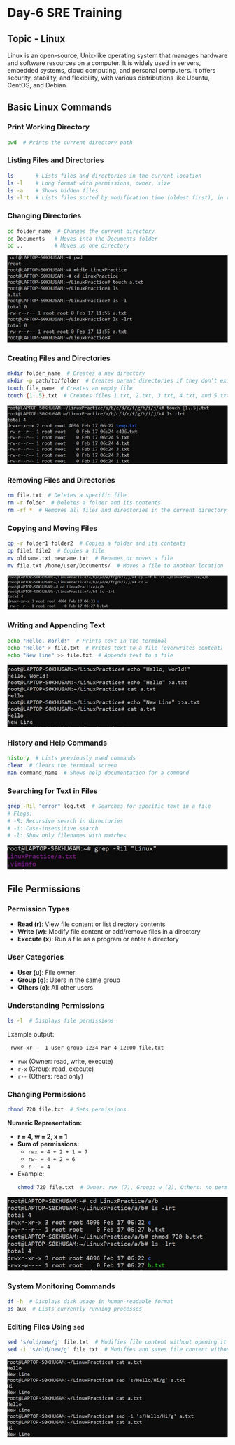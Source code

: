 # Day-6 SRE Training
## Topic - Linux

Linux is an open-source, Unix-like operating system that manages hardware and software resources on a computer. It is widely used in servers, embedded systems, cloud computing, and personal computers. It offers security, stability, and flexibility, with various distributions like Ubuntu, CentOS, and Debian.

## Basic Linux Commands

### Print Working Directory
```sh
pwd  # Prints the current directory path
```

### Listing Files and Directories
```sh
ls       # Lists files and directories in the current location
ls -l    # Long format with permissions, owner, size
ls -a    # Shows hidden files
ls -lrt  # Lists files sorted by modification time (oldest first), in reverse order
```

### Changing Directories
```sh
cd folder_name  # Changes the current directory
cd Documents   # Moves into the Documents folder
cd ..          # Moves up one directory
```
![Linux Commands](images/day-06/screenshot1.jpg)

### Creating Files and Directories
```sh
mkdir folder_name  # Creates a new directory
mkdir -p path/to/folder  # Creates parent directories if they don’t exist
touch file_name  # Creates an empty file
touch {1..5}.txt  # Creates files 1.txt, 2.txt, 3.txt, 4.txt, and 5.txt
```

![Linux Commands](images/day-06/screenshot2.jpg)

### Removing Files and Directories
```sh
rm file.txt  # Deletes a specific file
rm -r folder  # Deletes a folder and its contents
rm -rf *  # Removes all files and directories in the current directory recursively
```

### Copying and Moving Files
```sh
cp -r folder1 folder2  # Copies a folder and its contents
cp file1 file2  # Copies a file
mv oldname.txt newname.txt  # Renames or moves a file
mv file.txt /home/user/Documents/  # Moves a file to another location
```

![Linux Commands](images/day-06/screenshot3.jpg)

### Writing and Appending Text
```sh
echo "Hello, World!"  # Prints text in the terminal
echo "Hello" > file.txt  # Writes text to a file (overwrites content)
echo "New line" >> file.txt  # Appends text to a file
```

![Linux Commands](images/day-06/screenshot4.jpg)

### History and Help Commands
```sh
history  # Lists previously used commands
clear  # Clears the terminal screen
man command_name  # Shows help documentation for a command
```

### Searching for Text in Files
```sh
grep -Ril "error" log.txt  # Searches for specific text in a file
# Flags:
# -R: Recursive search in directories
# -i: Case-insensitive search
# -l: Show only filenames with matches
```

![Linux Commands](images/day-06/screenshot5.jpg)

## File Permissions

### Permission Types
- **Read (r)**: View file content or list directory contents
- **Write (w)**: Modify file content or add/remove files in a directory
- **Execute (x)**: Run a file as a program or enter a directory

### User Categories
- **User (u)**: File owner
- **Group (g)**: Users in the same group
- **Others (o)**: All other users

### Understanding Permissions
```sh
ls -l  # Displays file permissions
```
Example output:
```sh
-rwxr-xr--  1 user group 1234 Mar 4 12:00 file.txt
```
- `rwx` (Owner: read, write, execute)
- `r-x` (Group: read, execute)
- `r--` (Others: read only)

### Changing Permissions
```sh
chmod 720 file.txt  # Sets permissions
```
**Numeric Representation:**
- **r = 4, w = 2, x = 1**
- **Sum of permissions:**
  - `rwx = 4 + 2 + 1 = 7`
  - `rw- = 4 + 2 = 6`
  - `r-- = 4`
- Example:
  ```sh
  chmod 720 file.txt  # Owner: rwx (7), Group: w (2), Others: no permissions (0)
  ```

![Linux Commands](images/day-06/screenshot6.jpg)

### System Monitoring Commands
```sh
df -h  # Displays disk usage in human-readable format
ps aux  # Lists currently running processes
```

### Editing Files Using `sed`
```sh
sed 's/old/new/g' file.txt  # Modifies file content without opening it
sed -i 's/old/new/g' file.txt  # Modifies and saves file content without opening it
```
![Linux Commands](images/day-06/screenshot7.jpg)
